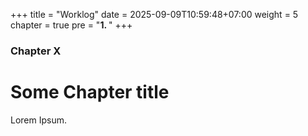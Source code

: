 +++
title = "Worklog"
date = 2025-09-09T10:59:48+07:00
weight = 5
chapter = true
pre = "<b>1. </b>"
+++

### Chapter X

# Some Chapter title

Lorem Ipsum.
